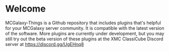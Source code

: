 # Welcome
MCGalaxy-Things is a Github repository that includes plugins that's helpful for your MCGalaxy server community. It is compatible with the latest version of the software. More plugins are currently under development, but you may still try out the beta version of these plugins at the XMC ClassiCube Discord server at https://discord.gg/UgEHnq8
